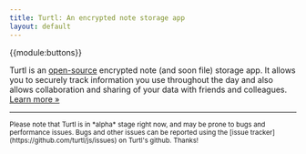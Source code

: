 ```yaml
---
title: Turtl: An encrypted note storage app
layout: default
---
```


{{module:buttons}}

Turtl is an [open-source](https://github.com/turtl) encrypted note (and soon
file) storage app. It allows you to securely track information you use
throughout the day and also allows collaboration and sharing of your data with
friends and colleagues. [Learn more &raquo;](/about)


***

<small>
Please note that Turtl is in *alpha* stage right now, and may be prone to bugs and
performance issues. Bugs and other issues can be reported using the
[issue tracker](https://github.com/turtl/js/issues) on Turtl's github. Thanks!
</small>

